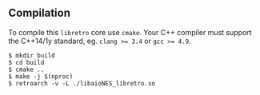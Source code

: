
## Compilation

To compile this `libretro` core use `cmake`. Your C++ compiler must support the C++14/1y standard, eg. `clang >= 3.4` or `gcc >= 4.9`.
 
``` shell
$ mkdir build
$ cd build
$ cmake ..
$ make -j $(nproc)
$ retroarch -v -L ./libaioNES_libretro.so
```
